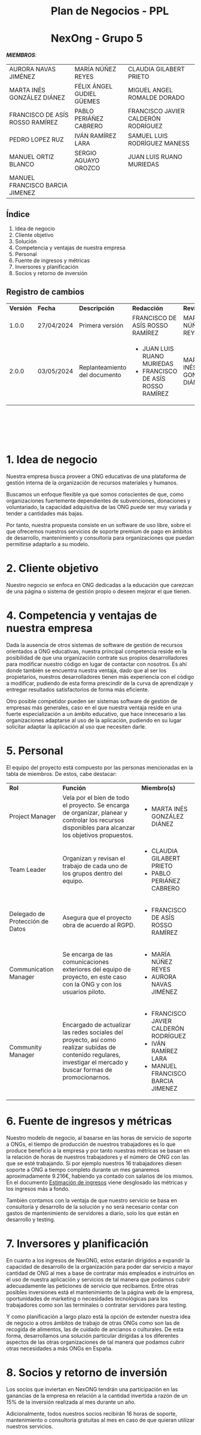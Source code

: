 # &nbsp;&nbsp;&nbsp;&nbsp;&nbsp;&nbsp;&nbsp;&nbsp;&nbsp;&nbsp;&nbsp;&nbsp;&nbsp;&nbsp;&nbsp;&nbsp;&nbsp; Plan de Negocios - PPL

# &nbsp;&nbsp;&nbsp;&nbsp;&nbsp;&nbsp;&nbsp;&nbsp;&nbsp;&nbsp;&nbsp;&nbsp;&nbsp;&nbsp;&nbsp;&nbsp;&nbsp; NexOng - Grupo 5


***MIEMBROS***:

<table>
  <tr>
    <td>AURORA NAVAS JIMÉNEZ</td>
    <td>MARÍA NÚÑEZ REYES</td>
    <td>CLAUDIA GILABERT PRIETO</td>
  </tr>
  <tr>
    <td>MARTA INÉS GONZÁLEZ DIÁNEZ</td>
    <td>FÉLIX ÁNGEL GUDIEL GÜEMES</td>
    <td>MIGUEL ANGEL ROMALDE DORADO</td>
  </tr>
  <tr>
    <td>FRANCISCO DE ASÍS ROSSO RAMÍREZ</td>
    <td>PABLO PERIÁÑEZ CABRERO</td>
    <td>FRANCISCO JAVIER CALDERÓN RODRÍGUEZ</td>
  </tr>
  <tr>
    <td>PEDRO LOPEZ RUZ</td>
    <td>IVÁN RAMÍREZ LARA</td>
    <td>SAMUEL LUIS RODRÍGUEZ MANESS</td>
  </tr>
  <tr>
    <td>MANUEL ORTIZ BLANCO</td>
    <td>SERGIO AGUAYO OROZCO</td>
    <td>JUAN LUIS RUANO MURIEDAS</td>
  </tr>
  <tr>
    <td>MANUEL FRANCISCO BARCIA JIMENEZ</td>
    <td></td>
    <td></td>
  </tr>
</table>


## Índice

1. Idea de negocio
2. Cliente objetivo
3. Solución
4. Competencia y ventajas de nuestra empresa
5. Personal
6. Fuente de ingresos y métricas
7. Inversores y planificación
8. Socios y retorno de inversión


## Registro de cambios

<table>
  <tr>
   <td><strong>Versión</strong>
   </td>
   <td><strong>Fecha</strong>
   </td>
   <td><strong>Descripción</strong>
   </td>
   <td><strong>Redacción</strong>
   </td>
   <td><strong>Revisión</strong>
   </td>
  </tr>
  <tr>
   <td>1.0.0</td>
   <td>27/04/2024</td>
   <td>Primera versión</td>
   <td>FRANCISCO DE ASÍS ROSSO RAMÍREZ</td>
   <td>MARÍA NÚÑEZ REYES</td>
  </tr>
  <tr>
    <td>2.0.0</td>
    <td>03/05/2024</td>
    <td>Replanteamiento del documento</td>
    <td>
      <ul>
        <li>JUAN LUIS RUANO MURIEDAS</li>
        <li>FRANCISCO DE ASÍS ROSSO RAMÍREZ</li>
      </ul>
    </td>
    <td>MARTA INÉS GONZÁLEZ DIÁNEZ</td>
  </tr>
</table>


<br/>

# 

<br/>



# 1. Idea de negocio

Nuestra empresa busca proveer a ONG educativas de una plataforma de gestión interna de la organización de recursos materiales y humanos.

Buscamos un enfoque flexible ya que somos conscientes de que, como organizaciones fuertemente dependientes de subvenciones, donaciones y voluntariado, la capacidad adquisitiva de las ONG puede ser muy variada y tender a cantidades más bajas.

Por tanto, nuestra propuesta consiste en un software de uso libre, sobre el que ofrecemos nuestros servicios de soporte premium de pago en ámbitos de desarrollo, mantenimiento y consultoría para organizaciones que puedan permitirse adaptarlo a su modelo.


# 2. Cliente objetivo

Nuestro negocio se enfoca en ONG dedicadas a la educación que carezcan de una página o sistema de gestión propio o deseen mejorar el que tienen.


# 4. Competencia y ventajas de nuestra empresa

Dada la ausencia de otros sistemas de software de gestión de recursos orientados a ONG educativas, nuestra principal competencia reside en la posibilidad de que una organización contrate sus propios desarrolladores para modificar nuestro código en lugar de contactar con nosotros. Es ahí donde también se encuentra nuestra ventaja, dado que al ser los propietarios, nuestros desarrolladores tienen más experiencia con el código a modificar, pudiendo de esta forma prescindir de la curva de aprendizaje y entregar resultados satisfactorios de forma más eficiente.

Otro posible competidor pueden ser sistemas software de gestión de empresas más generales, caso en el que nuestra ventaja reside en una fuerte especialización a un ámbito educativo, que hace innecesario a las organizaciones adaptarse al uso de la aplicación, pudiendo en su lugar solicitar adaptar la aplicación al uso que necesiten darle.


# 5. Personal

El equipo del proyecto está compuesto por las personas mencionadas en la tabla de miembros. De estos, cabe destacar:

<table>
  <tr>
   <td><strong>Rol</strong>
   </td>
   <td><strong>Función</strong>
   </td>
   <td><strong>Miembro(s)</strong>
   </td>
  </tr>
  <tr>
   <td>Project Manager</td>
   <td>Vela por el bien de todo el proyecto. Se encarga de organizar, planear y controlar los recursos disponibles para alcanzar los objetivos propuestos.</td>
   <td>
     <ul>
       <li>MARTA INÉS GONZÁLEZ DIÁNEZ</li>
     </ul>
   </td>
  </tr>
  <tr>
   <td>Team Leader</td>
   <td>Organizan y revisan el trabajo de cada uno de los grupos dentro del equipo.</td>
   <td>
     <ul>
       <li>CLAUDIA GILABERT PRIETO</li>
       <li>PABLO PERIÁÑEZ CABRERO</li>
     </ul>
   </td>
  </tr>
  </tr>
  <tr>
   <td>Delegado de Protección de Datos</td>
   <td>Asegura que el proyecto obra de acuerdo al RGPD.</td>
   <td>
     <ul>
      <li>FRANCISCO DE ASÍS ROSSO RAMÍREZ</li>
     </ul>
   </td>
  </tr>
  <tr>
   <td>Communication Manager</td>
   <td>Se encarga de las comunicaciones exteriores del equipo de proyecto, en este caso con la ONG y con los usuarios piloto.</td>
   <td>
    <ul>
     <li>MARÍA NÚÑEZ REYES</li>
     <li>AURORA NAVAS JIMÉNEZ</li>
    </ul>
   </td>
  </tr>
  <tr>
   <td>Community Manager</td>
   <td>Encargado de actualizar las redes sociales del proyecto, así como realizar subidas de contenido regulares, investigar el mercado y buscar formas de promocionarnos.</td>
   <td>
     <ul>
       <li>FRANCISCO JAVIER CALDERÓN RODRÍGUEZ</li>
       <li>IVÁN RAMÍREZ LARA</li>
       <li>MANUEL FRANCISCO BARCIA JIMENEZ</li>
     </ul>
   </td>
  </tr>
</table>


# 6. Fuente de ingresos y métricas

Nuestro modelo de negocio, al basarse en las horas de servicio de soporte a ONGs, el tiempo de producción de nuestros trabajadores es lo que produce beneficio a la empresa y por tanto nuestras métricas se basan en la relación de horas de nuestros trabajadores y el número de ONG con las que se esté trabajando. Si por ejemplo nuestros 16 trabajadores diesen soporte a ONG a tiempo completo durante un mes ganaremos aproximadamente 9.216€, habiendo ya contado con salarios de los mismos. En el documento [Estimación de ingresos](https://github.com/ISPP-G5/NexONG/blob/main/PPL/5-Income-estimate.md) viene desglosado las métricas y los ingresos más a fondo. 

También contamos con la ventaja de que nuestro servicio se basa en consultoría y desarrollo de la solución y no será necesario contar con gastos de mantenimiento de servidores a diario, solo los que están en desarrollo y testing.


# 7. Inversores y planificación

En cuanto a los ingresos de NexONG, estos estarán dirigidos a expandir la capacidad de desarrollo de la organización para poder dar servicio a mayor cantidad de ONG al mes a base de contratar más empleados e instruirlos en el uso de nuestra aplicación y servicios de tal manera que podamos cubrir adecuadamente las peticiones de servicio que recibamos. Entre otras posibles inversiones está el mantenimiento de la página web de la empresa, oportunidades de marketing o necesidades tecnológicas para los trabajadores como son las terminales o contratar servidores para testing. 

Y como planificación a largo plazo está la opción de extender nuestra idea de negocio a otros ámbitos de trabajo de otras ONGs como son las de recogida de alimentos, las de cuidado de ancianos o culturales. De esta forma, desarrollamos una solución particular dirigidas a los diferentes aspectos de las otras organizaciones de tal manera que podamos cubrir otras necesidades a más ONGs en España.


# 8. Socios y retorno de inversión

Los socios que inviertan en NexONG tendrán una participación en las ganancias de la empresa en relación a la cantidad invertida a razón de un 15% de la inversión realizada al mes durante un año.

Adicionalmente, todos nuestros socios recibirán 16 horas de soporte, mantenimiento o consultoría gratuitas al mes en caso de que quieran utilizar nuestros servicios.
